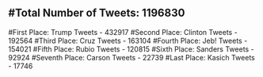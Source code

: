 #Total Number of Tweets: 1196830 
---
#First Place: Trump Tweets - 432917
#Second Place: Clinton Tweets - 192564
#Third Place: Cruz Tweets - 163104
#Fourth Place: Jeb! Tweets - 154021
#Fifth Place: Rubio Tweets - 120815
#Sixth Place: Sanders Tweets - 92924
#Seventh Place: Carson Tweets - 22739
#Last Place: Kasich Tweets - 17746
